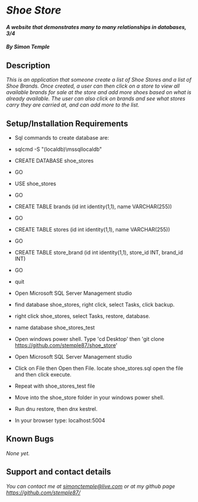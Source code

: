 # _Shoe Store_
#### _A website that demonstrates many to many relationships in databases, 3/4_

#### _**By Simon Temple**_

## Description

_This is an application that someone create a list of Shoe Stores and a list of Shoe Brands. Once created, a user can then click on a store to view all available brands for sale at the store and add more shoes based on what is already available. The user can also click on brands and see what stores carry they are carried at, and can add more to the list._

## Setup/Installation Requirements

* Sql commands to create database are:
* sqlcmd -S "(localdb)\mssqllocaldb"
* CREATE DATABASE shoe_stores
* GO
* USE shoe_stores
* GO
* CREATE TABLE brands (id int identity(1,1), name VARCHAR(255))
* GO
* CREATE TABLE stores (id int identity(1,1), name VARCHAR(255))
* GO
* CREATE TABLE store_brand (id int identity(1,1), store_id INT, brand_id INT)
* GO
* quit
* Open Microsoft SQL Server Management studio
* find database shoe_stores, right click, select Tasks, click backup.
* right click shoe_stores, select Tasks, restore, database.
* name database shoe_stores_test



* Open windows power shell. Type 'cd Desktop' then 'git clone https://github.com/stemple87/shoe_store'
* Open Microsoft SQL Server Management studio
* Click on File then Open then File. locate shoe_stores.sql open the file and then click execute.
* Repeat with shoe_stores_test file
* Move into the shoe_store folder in your windows power shell.
* Run dnu restore, then dnx kestrel.
* In your browser type: localhost:5004


## Known Bugs

_None yet._

## Support and contact details

_You can contact me at simonctemple@live.com or at my github page https://github.com/stemple87/_
